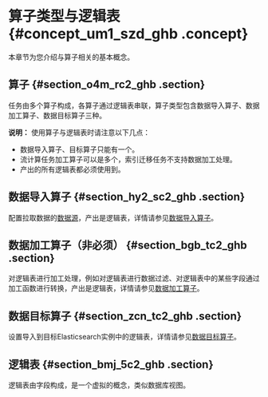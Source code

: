 # 算子类型与逻辑表 {#concept_um1_szd_ghb .concept}

本章节为您介绍与算子相关的基本概念。

## 算子 {#section_o4m_rc2_ghb .section}

任务由多个算子构成，各算子通过逻辑表串联，算子类型包含数据导入算子、数据加工算子、数据目标算子三种。

**说明：** 使用算子与逻辑表时请注意以下几点：

-   数据导入算子、目标算子只能有一个。
-   流计算任务加工算子可以是多个，索引迁移任务不支持数据加工处理。
-   产出的所有逻辑表都必须使用到。

## 数据导入算子 {#section_hy2_sc2_ghb .section}

配置拉取数据的[数据源](cn.zh-CN/用户指南/ElasticFlow/数据源概述.md)，产出是逻辑表，详情请参见[数据导入算子](cn.zh-CN/用户指南/ElasticFlow/算子/数据导入算子.md)。

## 数据加工算子（非必须） {#section_bgb_tc2_ghb .section}

对逻辑表进行加工处理，例如对逻辑表进行数据过滤、对逻辑表中的某些字段通过加工函数进行转换，产出是逻辑表，详情请参见[数据加工算子](cn.zh-CN/用户指南/ElasticFlow/算子/数据加工算子.md)。

## 数据目标算子 {#section_zcn_tc2_ghb .section}

设置导入到目标Elasticsearch实例中的逻辑表，详情请参见[数据目标算子](cn.zh-CN/用户指南/ElasticFlow/算子/数据目标算子.md)。

## 逻辑表 {#section_bmj_5c2_ghb .section}

逻辑表由字段构成，是一个虚拟的概念，类似数据库视图。

